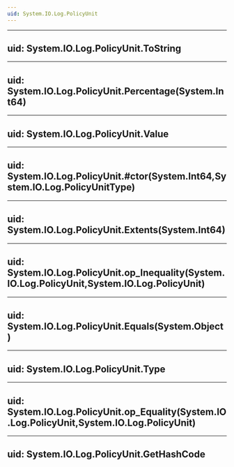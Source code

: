 ```yaml
---
uid: System.IO.Log.PolicyUnit
---
```


---
uid: System.IO.Log.PolicyUnit.ToString
---

---
uid: System.IO.Log.PolicyUnit.Percentage(System.Int64)
---

---
uid: System.IO.Log.PolicyUnit.Value
---

---
uid: System.IO.Log.PolicyUnit.#ctor(System.Int64,System.IO.Log.PolicyUnitType)
---

---
uid: System.IO.Log.PolicyUnit.Extents(System.Int64)
---

---
uid: System.IO.Log.PolicyUnit.op_Inequality(System.IO.Log.PolicyUnit,System.IO.Log.PolicyUnit)
---

---
uid: System.IO.Log.PolicyUnit.Equals(System.Object)
---

---
uid: System.IO.Log.PolicyUnit.Type
---

---
uid: System.IO.Log.PolicyUnit.op_Equality(System.IO.Log.PolicyUnit,System.IO.Log.PolicyUnit)
---

---
uid: System.IO.Log.PolicyUnit.GetHashCode
---
